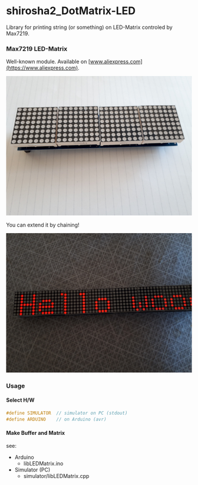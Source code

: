 # shirosha2_DotMatrix-LED

Library for printing string (or something) on LED-Matrix controled by Max7219.

### Max7219 LED-Matrix
Well-known module. Available on [www.aliexpress.com](https://www.aliexpress.com).

![Max7219 LED-Matrix](./resources/max7219.jpg)

You can extend it by chaining!

![Chained Max7219](./resources/hello.jpg)

### Usage

#### Select H/W
```c
#define SIMULATOR  // simulator on PC (stdout)
#define ARDUINO    // on Arduino (avr)
```

#### Make Buffer and Matrix
see:

- Arduino
    - libLEDMatrix.ino
- Simulator (PC)
    - simulator/libLEDMatrix.cpp

